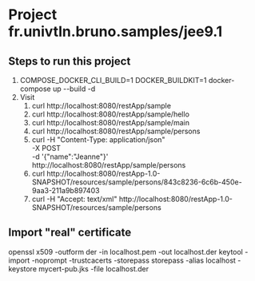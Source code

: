 # Project fr.univtln.bruno.samples/jee9.1

## Steps to run this project

1. COMPOSE_DOCKER_CLI_BUILD=1 DOCKER_BUILDKIT=1  docker-compose  up --build -d
2. Visit 
   1. curl http://localhost:8080/restApp/sample
   2. curl http://localhost:8080/restApp/sample/hello
   3. curl http://localhost:8080/restApp/sample/main
   4. curl http://localhost:8080/restApp/sample/persons
   5. curl  -H "Content-Type: application/json" \
      -X POST \
      -d '{"name":"Jeanne"}'  \
      http://localhost:8080/restApp/sample/persons
   6. curl http://localhost:8080/restApp-1.0-SNAPSHOT/resources/sample/persons/843c8236-6c6b-450e-9aa3-211a9b897403
   7. curl -H "Accept: text/xml" http://localhost:8080/restApp-1.0-SNAPSHOT/resources/sample/persons
## Import "real" certificate

  openssl x509 -outform der -in localhost.pem -out localhost.der
  keytool -import -noprompt -trustcacerts -storepass storepass -alias localhost -keystore mycert-pub.jks -file localhost.der

